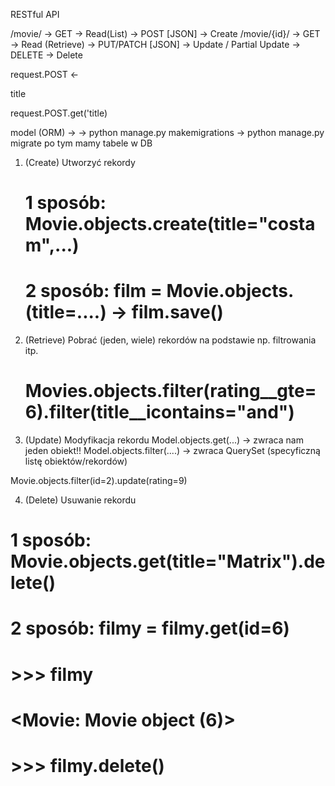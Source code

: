 RESTful API

/movie/ -> GET -> Read(List)
        -> POST [JSON] -> Create
/movie/{id}/ -> GET -> Read (Retrieve)
            -> PUT/PATCH [JSON] -> Update / Partial Update
            -> DELETE -> Delete


request.POST <-

title

request.POST.get('title)



model (ORM) ->
    -> python manage.py makemigrations
    -> python manage.py migrate
po tym mamy tabele w DB

1. (Create) Utworzyć rekordy
   # 1 sposób: Movie.objects.create(title="costam",...)
   # 2 sposób: film = Movie.objects.(title=....) -> film.save()
2. (Retrieve) Pobrać (jeden, wiele) rekordów na podstawie np. filtrowania itp.
   # Movies.objects.filter(rating__gte=6).filter(title__icontains="and")
3. (Update) Modyfikacja rekordu
   Model.objects.get(...) -> zwraca nam jeden obiekt!!
   Model.objects.filter(....) -> zwraca QuerySet (specyficzną listę obiektów/rekordów)
   
Movie.objects.filter(id=2).update(rating=9)

4. (Delete) Usuwanie rekordu
# 1 sposób: Movie.objects.get(title="Matrix").delete()
# 2 sposób: filmy = filmy.get(id=6)
# >>> filmy
# <Movie: Movie object (6)>
# >>> filmy.delete()
